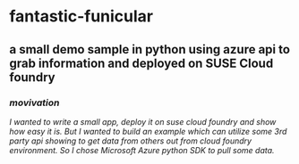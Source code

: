 # fantastic-funicular

## a small demo sample in python using azure api to grab information and deployed on SUSE Cloud foundry

### *movivation*
*I wanted to write a small app, deploy it on suse cloud foundry and show how easy it is. But I wanted to build an example which can utilize some 3rd party api showing to get data from others out from cloud foundry environment. So I chose Microsoft Azure python SDK to pull some data.*




